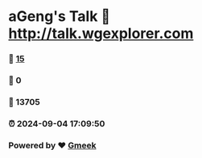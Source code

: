 # aGeng's Talk :link: http://talk.wgexplorer.com 
### :page_facing_up: [15](http://talk.wgexplorer.com/tag.html) 
### :speech_balloon: 0 
### :hibiscus: 13705 
### :alarm_clock: 2024-09-04 17:09:50 
### Powered by :heart: [Gmeek](https://github.com/Meekdai/Gmeek)
